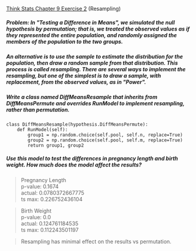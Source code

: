 [Think Stats Chapter 9 Exercise 2](http://greenteapress.com/thinkstats2/html/thinkstats2010.html#toc90) (Resampling)

##### Problem: In "Testing a Difference in Means", we simulated the null hypothesis by permutation; that is, we treated the observed values as if they represented the entire population, and randomly assigned the members of the population to the two groups.
##### An alternative is to use the sample to estimate the distribution for the population, then draw a random sample from that distribution. This process is called resampling.  There are several ways to implement the resampling, but one of the simplest is to draw a sample, with replacement, from the observed values, as in "Power".
##### Write a class named DiffMeansResample that inherits from DiffMeansPermute and overrides RunModel to implement resampling, rather than permutation.

    class DiffMeansResample(hypothesis.DiffMeansPermute):
        def RunModel(self):
            group1 = np.random.choice(self.pool, self.n, replace=True)
            group2 = np.random.choice(self.pool, self.m, replace=True)
            return group1, group2

##### Use this model to test the differences in pregnancy length and birth weight.  How much does the model affect the results?

> Pregnancy Length  
> p-value:  0.1674  
> actual:   0.0780372667775  
> ts max:   0.226752436104  

> Birth Weight  
> p-value:  0.0  
> actual:   0.124761184535  
> ts max:   0.112243501197  

> Resampling has minimal effect on the results vs permutation.  
